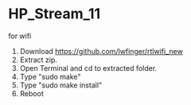 # HP_Stream_11

for wifi
1. Download https://github.com/lwfinger/rtlwifi_new 
2. Extract zip.
3. Open Terminal and cd to extracted folder. 
4. Type "sudo make"
5. Type "sudo make install"
6. Reboot
